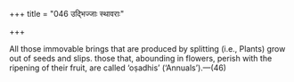 +++
title = "046 उद्भिज्जाः स्थावराः"

+++

All those immovable brings that are produced by splitting (i.e., Plants) grow out of seeds and slips. those that, abounding in flowers, perish with the ripening of their fruit, are called ‘oṣadhis’ (‘Annuals’).—(46)